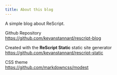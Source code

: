 ```yaml
---
title: About this blog
---
```


A simple blog about ReScript.

Github Repository  
https://github.com/kevanstannard/rescript-blog

Created with the **ReScript Static** static site generator  
https://github.com/kevanstannard/rescript-static

CSS theme  
https://github.com/markdowncss/modest
